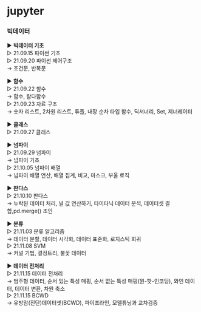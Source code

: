 # jupyter

### 빅데이터
▶ <b>빅데이터 기초</b></br>
▷ 21.09.15 파이썬 기초 </br>
▷ 21.09.20 파이썬 제어구조</br>
   → 조건문, 반복문</br>

▶ <b>함수</b></br>
▷ 21.09.22 함수</br>
   → 함수, 람다함수</br>
▷ 21.09.23 자료 구조</br>
   → 숫자 리스트, 2차원 리스트, 튜플, 내장 순차 타입 함수, 딕셔너리, Set, 제너레이터</br>

▶ <b>클래스</b></br>
▷ 21.09.27 클래스</br>

▶ <b>넘파이</b></br>
▷ 21.09.29 넘파이</br>
→ 넘파이 기초</br>
▷ 21.10.05 넘파이 배열</br>
→ 넘파이 배열 연산, 배열 집계, 비교, 마스크, 부울 로직</br>

▶ <b>판다스</b></br>
▷ 21.10.10 판다스</br>
→ 누락된 데이터 처리, 널 값 연산하기, 타이타닉 데이터 분석, 데이터셋 결합,pd.merge() 조인</br>

▶ <b>분류</b></br>
▷ 21.11.03 분류 알고리즘</br>
→ 데이터 분할, 데이터 시각화, 데이터 표준화, 로지스틱 회귀</br>
▷ 21.11.08 SVM</br>
→ 커널 기법, 결정트리, 불꽃 데이터</br>

▶ <b>데이터 전처리</b></br>
▷ 21.11.15 데이터 전처리</br>
→ 범주형 데이터, 순서 있는 특성 매핑, 순서 없는 특성 매핑(원-핫-인코딩), 와인 데이터, 데이터 변환, 차원 축소</br>
▷ 21.11.15 BCWD</br>
→ 유방암(진단)데이터셋(BCWD), 파이프라인, 모델튜닝과 교차검증</br>

